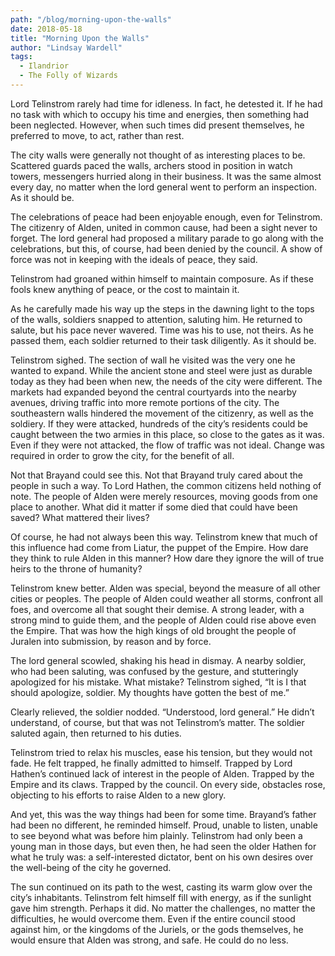 ```yaml
---
path: "/blog/morning-upon-the-walls"
date: 2018-05-18
title: "Morning Upon the Walls"
author: "Lindsay Wardell"
tags:
  - Ilandrior
  - The Folly of Wizards
---
```

Lord Telinstrom rarely had time for idleness. In fact, he detested it. If he had no task with which to occupy his time and energies, then something had been neglected. However, when such times did present themselves, he preferred to move, to act, rather than rest.

The city walls were generally not thought of as interesting places to be. Scattered guards paced the walls, archers stood in position in watch towers, messengers hurried along in their business. It was the same almost every day, no matter when the lord general went to perform an inspection. As it should be.

The celebrations of peace had been enjoyable enough, even for Telinstrom. The citizenry of Alden, united in common cause, had been a sight never to forget. The lord general had proposed a military parade to go along with the celebrations, but this, of course, had been denied by the council. A show of force was not in keeping with the ideals of peace, they said.

Telinstrom had groaned within himself to maintain composure. As if these fools knew anything of peace, or the cost to maintain it.

As he carefully made his way up the steps in the dawning light to the tops of the walls, soldiers snapped to attention, saluting him. He returned to salute, but his pace never wavered. Time was his to use, not theirs. As he passed them, each soldier returned to their task diligently. As it should be.

Telinstrom sighed. The section of wall he visited was the very one he wanted to expand. While the ancient stone and steel were just as durable today as they had been when new, the needs of the city were different. The markets had expanded beyond the central courtyards into the nearby avenues, driving traffic into more remote portions of the city. The southeastern walls hindered the movement of the citizenry, as well as the soldiery. If they were attacked, hundreds of the city’s residents could be caught between the two armies in this place, so close to the gates as it was. Even if they were not attacked, the flow of traffic was not ideal. Change was required in order to grow the city, for the benefit of all.

Not that Brayand could see this. Not that Brayand truly cared about the people in such a way. To Lord Hathen, the common citizens held nothing of note. The people of Alden were merely resources, moving goods from one place to another. What did it matter if some died that could have been saved? What mattered their lives?

Of course, he had not always been this way. Telinstrom knew that much of this influence had come from Liatur, the puppet of the Empire. How dare they think to rule Alden in this manner? How dare they ignore the will of true heirs to the throne of humanity?

Telinstrom knew better. Alden was special, beyond the measure of all other cities or peoples. The people of Alden could weather all storms, confront all foes, and overcome all that sought their demise. A strong leader, with a strong mind to guide them, and the people of Alden could rise above even the Empire. That was how the high kings of old brought the people of Juralen into submission, by reason and by force.

The lord general scowled, shaking his head in dismay. A nearby soldier, who had been saluting, was confused by the gesture, and stutteringly apologized for his mistake. What mistake? Telinstrom sighed, “It is I that should apologize, soldier. My thoughts have gotten the best of me.”

Clearly relieved, the soldier nodded. “Understood, lord general.” He didn’t understand, of course, but that was not Telinstrom’s matter. The soldier saluted again, then returned to his duties.

Telinstrom tried to relax his muscles, ease his tension, but they would not fade. He felt trapped, he finally admitted to himself. Trapped by Lord Hathen’s continued lack of interest in the people of Alden. Trapped by the Empire and its claws. Trapped by the council. On every side, obstacles rose, objecting to his efforts to raise Alden to a new glory.

And yet, this was the way things had been for some time. Brayand’s father had been no different, he reminded himself. Proud, unable to listen, unable to see beyond what was before him plainly. Telinstrom had only been a young man in those days, but even then, he had seen the older Hathen for what he truly was: a self-interested dictator, bent on his own desires over the well-being of the city he governed.

The sun continued on its path to the west, casting its warm glow over the city’s inhabitants. Telinstrom felt himself fill with energy, as if the sunlight gave him strength. Perhaps it did. No matter the challenges, no matter the difficulties, he would overcome them. Even if the entire council stood against him, or the kingdoms of the Juriels, or the gods themselves, he would ensure that Alden was strong, and safe. He could do no less.